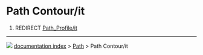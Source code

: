 # Path Contour/it
1.  REDIRECT [Path_Profile/it](Path_Profile/it.md)



---
![](images/Button_right.svg) [documentation index](../README.md) > [Path](Path_Workbench.md) > Path Contour/it
